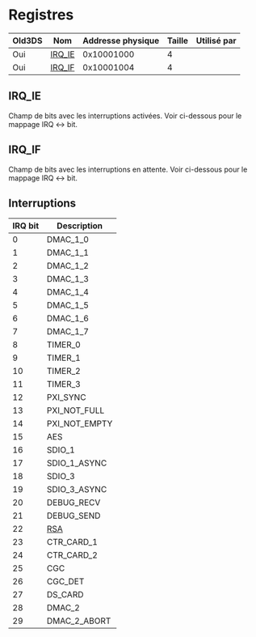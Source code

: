 # Registres

| Old3DS | Nom                          | Addresse physique | Taille | Utilisé par |
|--------|------------------------------|-------------------|--------|-------------|
| Oui    | [IRQ_IE](#IRQ_IE "wikilink") | 0x10001000        | 4      |             |
| Oui    | [IRQ_IF](#IRQ_IF "wikilink") | 0x10001004        | 4      |             |

## IRQ_IE

Champ de bits avec les interruptions activées. Voir ci-dessous pour le
mappage IRQ \<-\> bit.

## IRQ_IF

Champ de bits avec les interruptions en attente. Voir ci-dessous pour le
mappage IRQ \<-\> bit.

## Interruptions

| IRQ bit | Description              |
|---------|--------------------------|
| 0       | DMAC_1_0                 |
| 1       | DMAC_1_1                 |
| 2       | DMAC_1_2                 |
| 3       | DMAC_1_3                 |
| 4       | DMAC_1_4                 |
| 5       | DMAC_1_5                 |
| 6       | DMAC_1_6                 |
| 7       | DMAC_1_7                 |
| 8       | TIMER_0                  |
| 9       | TIMER_1                  |
| 10      | TIMER_2                  |
| 11      | TIMER_3                  |
| 12      | PXI_SYNC                 |
| 13      | PXI_NOT_FULL             |
| 14      | PXI_NOT_EMPTY            |
| 15      | AES                      |
| 16      | SDIO_1                   |
| 17      | SDIO_1_ASYNC             |
| 18      | SDIO_3                   |
| 19      | SDIO_3_ASYNC             |
| 20      | DEBUG_RECV               |
| 21      | DEBUG_SEND               |
| 22      | [RSA](RSA/FR "wikilink") |
| 23      | CTR_CARD_1               |
| 24      | CTR_CARD_2               |
| 25      | CGC                      |
| 26      | CGC_DET                  |
| 27      | DS_CARD                  |
| 28      | DMAC_2                   |
| 29      | DMAC_2_ABORT             |